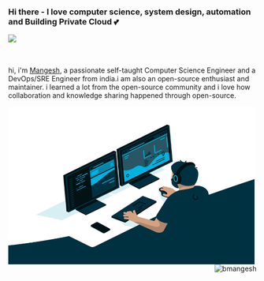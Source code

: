 ### Hi there - I love computer science, system design, automation and Building Private Cloud 💕


![](https://visitor-badge.glitch.me/badge?page_id=bmangesh)

<br />

hi, i'm [Mangesh](bmangesh840371045.wordpress.com/), a passionate self-taught Computer Science Engineer and a DevOps/SRE Engineer from india.i am also an open-source enthusiast and maintainer. i learned a lot from the open-source community and i love how collaboration and knowledge sharing happened through open-source.


<img align="left" alt="GIF" src="https://github.com/bmangesh/bmangesh/blob/main/code.gif?raw=true" width="500" height="320" />


  

<p align="right"> <img src="https://github-readme-stats.vercel.app/api?username=bmangesh&show_icons=true&theme=gotham" alt="bmangesh" width="350" height="320"/>




